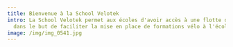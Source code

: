 ```yaml
---
title: Bienvenue à la School Velotek
intro: La School Velotek permet aux écoles d'avoir accès à une flotte de vélo
  dans le but de faciliter la mise en place de formations vélo à l'école.
image: /img/img_0541.jpg
---
```

